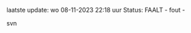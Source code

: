 laatste update: 
wo 08-11-2023 22:18   uur 
Status: FAALT - fout - 
<div class="service R">svn</div>